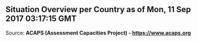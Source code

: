 ## Situation Overview per Country as of Mon, 11 Sep 2017 03:17:15 GMT

Source: **ACAPS (Assessment Capacities Project) - https://www.acaps.org**